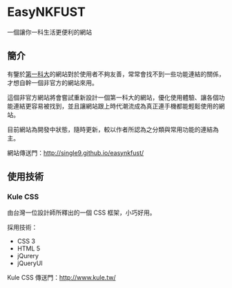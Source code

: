 # EasyNKFUST

一個讓你一科生活更便利的網站

## 簡介

有鑒於[第一科大](http://www.nkfust.edu.tw)的網站對於使用者不夠友善，常常會找不到一些功能連結的關係，才想自幹一個非官方的網站來用。

這個非官方網站將會嘗試重新設計一個第一科大的網站，優化使用體驗、讓各個功能連結更容易被找到，並且讓網站跟上時代潮流成為真正連手機都能輕鬆使用的網站。

目前網站為開發中狀態，隨時更新，較以作者所認為之分類與常用功能的連結為主。

網站傳送門：http://single9.github.io/easynkfust/

## 使用技術
### Kule CSS

由台灣一位設計師所釋出的一個 CSS 框架，小巧好用。

採用技術：

- CSS 3
- HTML 5
- jQurery
- jQueryUI

Kule CSS 傳送門：http://www.kule.tw/